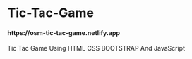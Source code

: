 # Tic-Tac-Game
<h4>https://osm-tic-tac-game.netlify.app</h4>
<p>Tic Tac Game Using HTML CSS BOOTSTRAP And JavaScript</p>
